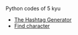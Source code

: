 Python codes of 5 kyu

- [The Hashtag Generator](/python/5%20kyu/The%20Hashtag%20Generator/answer.md)
- [Find character](/python/5%20kyu/Find%20character/answer.md)